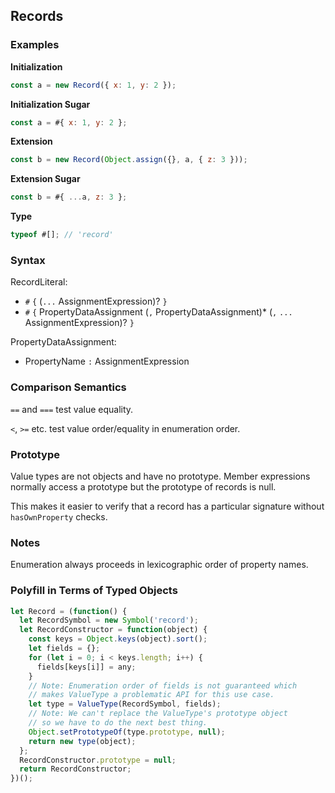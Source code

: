 Records
-------

### Examples

__Initialization__
```javascript
const a = new Record({ x: 1, y: 2 });
```

__Initialization Sugar__
```javascript
const a = #{ x: 1, y: 2 };
```

__Extension__
```javascript
const b = new Record(Object.assign({}, a, { z: 3 }));
```

__Extension Sugar__
```javascript
const b = #{ ...a, z: 3 };
```

__Type__
```javascript
typeof #[]; // 'record'
```

### Syntax

RecordLiteral:
- `#` `{` (`...` AssignmentExpression)? `}`
- `#` `{` PropertyDataAssignment (`,` PropertyDataAssignment)* (`,` `...` AssignmentExpression)? `}`

PropertyDataAssignment:
- PropertyName `:` AssignmentExpression

### Comparison Semantics

`==` and `===` test value equality.

`<`, `>=` etc. test value order/equality in enumeration order.

### Prototype

Value types are not objects and have no prototype. Member expressions normally access a prototype but the prototype of records is null.

This makes it easier to verify that a record has a particular signature without `hasOwnProperty` checks.

### Notes

Enumeration always proceeds in lexicographic order of property names.

### Polyfill in Terms of Typed Objects

```javascript
let Record = (function() {
  let RecordSymbol = new Symbol('record');
  let RecordConstructor = function(object) {
    const keys = Object.keys(object).sort();
    let fields = {};
    for (let i = 0; i < keys.length; i++) {
      fields[keys[i]] = any;
    }
    // Note: Enumeration order of fields is not guaranteed which
    // makes ValueType a problematic API for this use case.
    let type = ValueType(RecordSymbol, fields);
    // Note: We can't replace the ValueType's prototype object
    // so we have to do the next best thing.
    Object.setPrototypeOf(type.prototype, null);
    return new type(object);
  };
  RecordConstructor.prototype = null;
  return RecordConstructor;
})();
```
